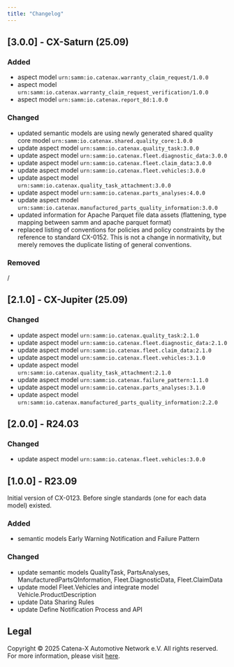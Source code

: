 ```yaml
---
title: "Changelog"
---
```


## [3.0.0] - CX-Saturn (25.09)

### Added

- aspect model `urn:samm:io.catenax.warranty_claim_request/1.0.0`
- aspect model `urn:samm:io.catenax.warranty_claim_request_verification/1.0.0`
- aspect model `urn:samm:io.catenax.report_8d:1.0.0`

### Changed

- updated semantic models are using newly generated shared quality core model `urn:samm:io.catenax.shared.quality_core:1.0.0`
- update aspect model `urn:samm:io.catenax.quality_task:3.0.0`
- update aspect model `urn:samm:io.catenax.fleet.diagnostic_data:3.0.0`
- update aspect model `urn:samm:io.catenax.fleet.claim_data:3.0.0`
- update aspect model `urn:samm:io.catenax.fleet.vehicles:3.0.0`
- update aspect model `urn:samm:io.catenax.quality_task_attachment:3.0.0`
- update aspect model `urn:samm:io.catenax.parts_analyses:4.0.0`
- update aspect model `urn:samm:io.catenax.manufactured_parts_quality_information:3.0.0`
- updated information for Apache Parquet file data assets (flattening, type mapping between samm and apache parquet format)
- replaced listing of conventions for policies and policy constraints by the reference to standard CX-0152. This is not a change in normativity, but merely removes the duplicate listing of general conventions.

### Removed

/

## [2.1.0] - CX-Jupiter (25.09)

### Changed

- update aspect model `urn:samm:io.catenax.quality_task:2.1.0`
- update aspect model `urn:samm:io.catenax.fleet.diagnostic_data:2.1.0`
- update aspect model `urn:samm:io.catenax.fleet.claim_data:2.1.0`
- update aspect model `urn:samm:io.catenax.fleet.vehicles:3.1.0`
- update aspect model `urn:samm:io.catenax.quality_task_attachment:2.1.0`
- update aspect model `urn:samm:io.catenax.failure_pattern:1.1.0`
- update aspect model `urn:samm:io.catenax.parts_analyses:3.1.0`
- update aspect model `urn:samm:io.catenax.manufactured_parts_quality_information:2.2.0`

## [2.0.0] - R24.03

### Changed

- update aspect model `urn:samm:io.catenax.fleet.vehicles:3.0.0`

## [1.0.0] - R23.09

Initial version of CX-0123. Before single standards (one for each data model) existed.

### Added

- semantic models Early Warning Notification and Failure Pattern

### Changed

- update semantic models QualityTask, PartsAnalyses, ManufacturedPartsQInformation, Fleet.DiagnosticData, Fleet.ClaimData
- update model Fleet.Vehicles and integrate model Vehicle.ProductDescription
- update Data Sharing Rules
- update Define Notification Process and API

## Legal

Copyright © 2025 Catena-X Automotive Network e.V. All rights reserved. For more information, please visit [here](/copyright).

